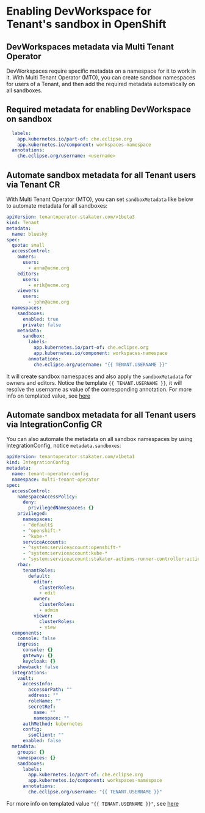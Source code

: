 # Enabling DevWorkspace for Tenant's sandbox in OpenShift

## DevWorkspaces metadata via Multi Tenant Operator

DevWorkspaces require specific metadata on a namespace for it to work in it. With Multi Tenant Operator (MTO), you can create sandbox namespaces for users of a Tenant, and then add the required metadata automatically on all sandboxes.

## Required metadata for enabling DevWorkspace on sandbox

```yaml
  labels:
    app.kubernetes.io/part-of: che.eclipse.org
    app.kubernetes.io/component: workspaces-namespace
  annotations:
    che.eclipse.org/username: <username>
```

## Automate sandbox metadata for all Tenant users via Tenant CR

With Multi Tenant Operator (MTO), you can set `sandboxMetadata` like below to automate metadata for all sandboxes:

```yaml
apiVersion: tenantoperator.stakater.com/v1beta3
kind: Tenant
metadata:
  name: bluesky
spec:
  quota: small
  accessControl:
    owners:
      users:
        - anna@acme.org
    editors:
      users:
        - erik@acme.org
    viewers:
      users:
        - john@acme.org
  namespaces:
    sandboxes:
      enabled: true
      private: false
    metadata:
      sandbox:
        labels:
          app.kubernetes.io/part-of: che.eclipse.org
          app.kubernetes.io/component: workspaces-namespace
        annotations:
          che.eclipse.org/username: "{{ TENANT.USERNAME }}"
```

It will create sandbox namespaces and also apply the `sandboxMetadata` for owners and editors. Notice the template `{{ TENANT.USERNAME }}`, it will resolve the username as value of the corresponding annotation. For more info on templated value, see [here](../../reference-guides/templated-metadata-values.md)

## Automate sandbox metadata for all Tenant users via IntegrationConfig CR

You can also automate the metadata on all sandbox namespaces by using IntegrationConfig, notice `metadata.sandboxes`:

```yaml
apiVersion: tenantoperator.stakater.com/v1beta1
kind: IntegrationConfig
metadata:
  name: tenant-operator-config
  namespace: multi-tenant-operator
spec:
  accessControl:
    namespaceAccessPolicy:
      deny:
        privilegedNamespaces: {}
    privileged:
      namespaces:
      - ^default$
      - ^openshift-*
      - ^kube-*
      serviceAccounts:
      - ^system:serviceaccount:openshift-*
      - ^system:serviceaccount:kube-*
      - ^system:serviceaccount:stakater-actions-runner-controller:actions-runner-controller-runner-deployment$
    rbac:
      tenantRoles:
        default:
          editor:
            clusterRoles:
            - edit
          owner:
            clusterRoles:
            - admin
          viewer:
            clusterRoles:
            - view
  components:
    console: false
    ingress:
      console: {}
      gateway: {}
      keycloak: {}
    showback: false
  integrations:
    vault:
      accessInfo:
        accessorPath: ""
        address: ""
        roleName: ""
        secretRef:
          name: ""
          namespace: ""
      authMethod: kubernetes
      config:
        ssoClient: ""
      enabled: false
  metadata:
    groups: {}
    namespaces: {}
    sandboxes:
      labels:
        app.kubernetes.io/part-of: che.eclipse.org
        app.kubernetes.io/component: workspaces-namespace
      annotations:
        che.eclipse.org/username: "{{ TENANT.USERNAME }}"
```

 For more info on templated value `"{{ TENANT.USERNAME }}"`, see [here](../../reference-guides/templated-metadata-values.md)
